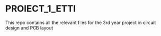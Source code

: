 # PROIECT_1_ETTI
This repo contains all the relevant files for the 3rd year project in circuit design and PCB layout
